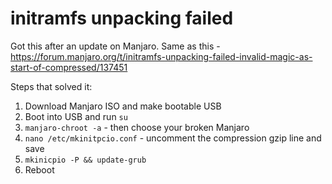 # initramfs unpacking failed
Got this after an update on Manjaro.
Same as this - https://forum.manjaro.org/t/initramfs-unpacking-failed-invalid-magic-as-start-of-compressed/137451

Steps that solved it:
1. Download Manjaro ISO and make bootable USB
2. Boot into USB and run `su`
3. `manjaro-chroot -a` - then choose your broken Manjaro
4. `nano /etc/mkinitpcio.conf`  - uncomment the compression gzip line and save
5. `mkinicpio -P && update-grub`
6. Reboot
